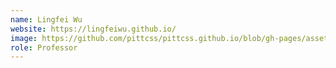 ```yaml
---
name: Lingfei Wu
website: https://lingfeiwu.github.io/
image: https://github.com/pittcss/pittcss.github.io/blob/gh-pages/assets/lingPhoto.png
role: Professor
---
```


